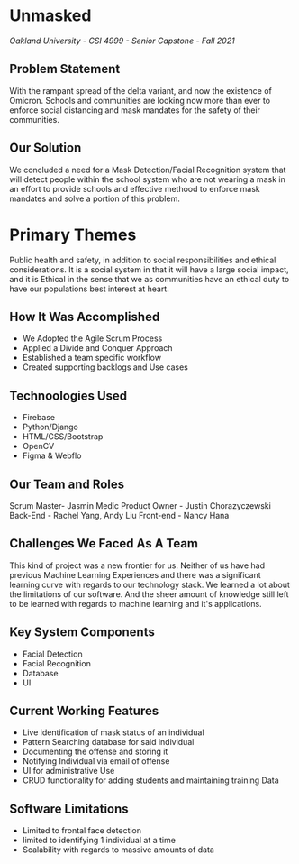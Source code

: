 # Unmasked
*Oakland University - CSI 4999 - Senior Capstone - Fall 2021*

## Problem Statement
With the rampant spread of the delta variant, and now the existence of Omicron. Schools and communities are looking now more than ever to enforce social distancing and mask mandates for the safety of their communities.

## Our Solution
We concluded a need for a Mask Detection/Facial Recognition system that will detect people within the school system who are not wearing a mask in an effort to provide schools and effective methood to enforce mask mandates and solve a portion of this problem.


# Primary Themes
Public health and safety, in addition to social responsibilities and ethical considerations. It is a social system in that it will have a large social impact, and it is Ethical in the sense that we as communities have an ethical duty to have our populations best interest at heart.



## How It Was Accomplished
- We Adopted the Agile Scrum Process
- Applied a Divide and Conquer Approach
- Established a team specific workflow
- Created supporting backlogs and Use cases


## Technoologies Used
- Firebase
- Python/Django
- HTML/CSS/Bootstrap
- OpenCV
- Figma & Webflo

## Our Team and Roles
Scrum Master- Jasmin Medic
Product Owner - Justin Chorazyczewski
Back-End - Rachel Yang, Andy Liu
Front-end - Nancy Hana

## Challenges We Faced As A Team
This kind of project was a new frontier for us. Neither of us have had previous Machine Learning Experiences and there was a significant learning curve with regards to our technology stack. We learned a lot about the limitations of our software. And the sheer amount of knowledge still left to be learned with regards to machine learning and it's applications.

## Key System Components
- Facial Detection
- Facial Recognition
- Database
- UI


## Current Working Features
- Live identification of mask status of an individual
- Pattern Searching database for said individual
- Documenting the offense and storing it
- Notifying Individual via email of offense
- UI for administrative Use
- CRUD functionality for adding students and maintaining training Data

## Software Limitations
- Limited to frontal face detection
- limited to identifying 1 individual at a time
- Scalability with regards to massive amounts of data
